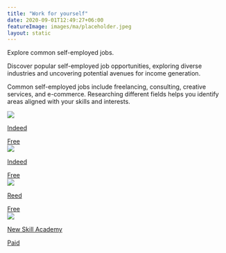 ```yaml
---
title: "Work for yourself"
date: 2020-09-01T12:49:27+06:00
featureImage: images/ma/placeholder.jpeg
layout: static
---
```


Explore common self-employed jobs.

Discover popular self-employed job opportunities, exploring diverse industries and uncovering potential avenues for income generation.

Common self-employed jobs include freelancing, consulting, creative services, and e-commerce. Researching different fields helps you identify areas aligned with your skills and interests.

<a class="ma-link" href="https://uk.indeed.com/career-advice/finding-a-job/self-employed-jobs"><div class="ma-card ma-card-Learning"><div class="ma-icon"><img src ="/images/Icon-check - learning - opacity.svg"/></div><div class="ma-name"><p>Indeed</p></div><div class="ma-paid-text"><span>Free</span></div></div></a><a class="ma-link" href="https://www.indeed.com/career-advice/finding-a-job/best-self-employed-jobs"><div class="ma-card ma-card-Learning"><div class="ma-icon"><img src ="/images/Icon-check - learning - opacity.svg"/></div><div class="ma-name"><p>Indeed</p></div><div class="ma-paid-text"><span>Free</span></div></div></a><a class="ma-link" href="https://www.reed.co.uk/career-advice/five-self-employed-jobs-you-could-do-right-now/"><div class="ma-card ma-card-Learning"><div class="ma-icon"><img src ="/images/Icon-check - learning - opacity.svg"/></div><div class="ma-name"><p>Reed</p></div><div class="ma-paid-text"><span>Free</span></div></div></a><a class="ma-link" href="https://www.awin1.com/cread.php?awinmid=31125&awinaffid=1198638&ued=https%3A%2F%2Fnewskillsacademy.co.uk%2F"><div class="ma-card ma-card-Learning"><div class="ma-icon"><img src ="/images/Icon-pound - learning - opacity.svg"/></div><div class="ma-name"><p>New Skill Academy</p></div><div class="ma-paid-text"><span>Paid</span></div></div></a>  

<br/><br/>






